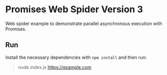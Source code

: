 # Promises Web Spider Version 3

Web spider example to demonstrate parallel asynchronous execution with Promises.

## Run

Install the necessary dependencies with `npm install` and then run:

> node index.js https://example.com
